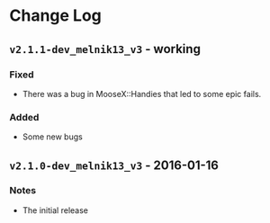 # Change Log



## `v2.1.1-dev_melnik13_v3` - working

### Fixed
 - There was a bug in MooseX::Handies that led to some epic fails.

### Added
 - Some new bugs



## `v2.1.0-dev_melnik13_v3` - 2016-01-16

### Notes
 - The initial release

